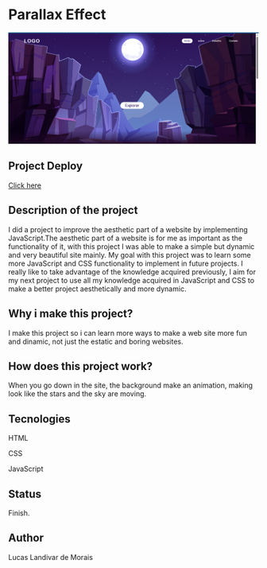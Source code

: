 <h1>Parallax Effect</h1>
  <img src="img/Captura de Tela (80).png">

<h2>Project Deploy</h2>
 <a href="https://parallax-jzjt82h6t-lucaslandivar.vercel.app">Click here</a>
  
<h2>Description of the project</h2>
<p>I did a project to improve the aesthetic part of a website by implementing JavaScript.The aesthetic part of a website is for me as important as the functionality of it, with this project I was able to make a simple but dynamic and very beautiful site mainly.
My goal with this project was to learn some more JavaScript and CSS functionality to implement in future projects. I really like to take advantage of the knowledge acquired previously, I aim for my next project to use all my knowledge acquired in JavaScript and CSS to make a better project aesthetically and more dynamic.
</p> 

<h2>Why i make this project?</h2>
<p>I make this project so i can learn more ways to make a web site more fun and dinamic, not just the estatic and boring websites.</p>

<h2>How does this project work?</h2>
<P>When you go down in the site, the background make an animation, making look like the stars and the sky are moving.</p>

<h2>Tecnologies</h2>
<p>HTML</p>
<p>CSS</p>
<p>JavaScript</p>

<h2>Status</h2>
<p>Finish.</p>

<h2>Author</h2>
<p>Lucas Landivar de Morais</p>
